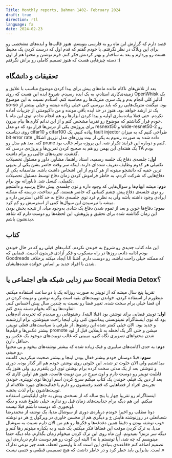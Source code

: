 ```yaml
---
Title: Monthly reports, Bahman 1402- February 2024
draft: true
direction: rtl
language: fa
date: 2024-02-23
---
```

قصد دارم که گزارش این ماه رو به فارسی بنویسم. هنوز قالب‌ها و ایده‌های مشخصی رو برای این وبلاگ در نظر نگرفتم. با خودم گفتم که قدم اول که درست کردن یک محیط هست رو وردارم و بعد به ساختار و بهتر کردنش فکر کنم. 
فرم نوشتن و محتوا هم از اون دسته چیزهایی هست که هنوز تصمیم کاملی رو براش نگرفتم :)
<!-- more -->

## تحقیقات و دانشگاه
بعد از تلاش‌های ناکام مانده ماه‌های پیش برای پیدا کردن موضوع مناسب با علایق و زمینه‌‌ی‌کاری استادم، به یک ایده رسیدم. شروع ایده این هست که روی OpenWhisk یک آنالیز کلی انجام بدم و یک سری متریک‌ها رو محاسبه کنم. استادم نسبت به این موضوع so-so بود. میگفت متریک‌هایی رو که باید بررسی کنی خیلی زیاده میشه و خیلی بیشتر از یک تز ارشد خواهد بود. هنوز در حد ایده باقی مونده و من داکیومنتی از جزییات آماده نکردم. حتی فعلا پیاده‌سازی اولیه و پیدا کردن ابزارها رو هم انجام ندادم. توی این ماه با خودم قرار گذاشتم که موضوع رو تقریبا مشخص کنم و از این ندانم کاری‌ها بیام بیرون. <br/>
برای پروژه‌ی یکی از درس‌ها قرار بود که دو مدل resnext50 و wide-resnet50-2 رو روی دیتاست cifar10 و cifar100 پیاده کنیم. یک fault injector طراحی کنیم که به میزان bit error rate داده شده به صورت رندوم به یکی از بیت‌ وزن‌های مدل تزریق اشکال کنه. بعد هم مدل رو prune کنیم و دوباره این فرایند تکرار شه. این پروژه برام جالب بود.<br/>
یک هفته‌ای این بهمن رو هم به صحیح کردن تمرین‌ها و پروژه‌ی درسی که TA بودم گذشت. تجربه‌های جالبی رو برام داشت. <br/>
**اول:** جلسه‌ی دفاع یک جلسه رسمیه، استاد راهنما، مشاور، داور و مسئول تحصیلات تکمیلی هر کدوم وظایف تعریف شده‌ای دارند. اینکه سر وقت حاضر بشن یکی از بدیهی ترین حقیه که دانشجو میتونه از هر کدوم از این اشخاص داشت باشه. متاسفانه یکی از دفاع‌هایی که شرکت کردم، به خاطر فراموش کردن زمان دفاع توسط مسئول تحصیلات تکمیلی، کنسل شد. ناباورانه بود برام.<br/>
**دوم:** میشه ابهام‌ها و سوال‌هایی که وجود داره و توی جلسه‌ی پیش دفاع پرسید و دانشجو رو توی جلسه‌ی دفاع پیش چشم کسانی که حاضر هستند، گیر ننداخت. درسته که ممکنه ایرادی وجود داشته باشه ولی به نظرم فرد توی جلسه‌ی دفاع به حد کافی استرس داره و میشه با نپرسیدن این سوال‌ها کمی از استرسش رو کم کرد.<br/>
**سوم:** دفاع‌ها خوبن و بعد از تموم شدن دفاع یک شادی به‌وجود میاد، از نتیجه بخش بودن این زمان گذاشته شده برای تحقیق و پژوهش. این لحظه‌ها رو دوست دارم که شاهد دیدنشون باشم.
## کتاب
این ماه کتاب جدیدی رو شروع به خوندن نکردم. کتاب‌های قبلی رو که در حال خوندن بودم ادامه دادم، روزها در راه مسکوب و فکر آزادی فریدون آدمیت. فضایی که Goodreads ایجاد میکنه برخلاف UI که ممکنه خیلی راحت نباشه، رو دوست دارم. آشنا شدن با افراد جدید بر اساس خوانده شده‌هایشان. 
## سم زدایی شبکه های اجتماعی یا Socail Media Detox؟
تقریبا پنج سال میشه که از توییتر به صورت روزانه یک یا دو ساعت استفاده میکنم. منظورم از استفاده کردن، خواندن توییت‌های بقیه است وگرنه نوشتن و توییت کردن در آن‌ فضا خیلی برام سخت شده.  تغییر فضا  رو نسبت به چندین سال پیش احساس کنم، تفاوت‌ها رو اگه بخوام دسته بندی کنم:<br/>
**اول:** توییتر فضایی برای نوشتن بود (قبلا البته). رشتو‌هایی رو میدیدم که تجربه‌ی آدم‌هایی بود که توی اینستاگرام نمیتونستی پیداشون کنی ولی اینجا راحت مینوشتن. برام ارزشمند و جدید بود. الان خیلی کمتر شده این رشتو‌ها. از طرفی با سیاست‌های فعلی توییتر، بیشتر عکس‌ها و فیلم‌ها promote میشن و حتی اگر یک لحظه به تایملاین قبل از لود شدن محتواهای تصویری نگاه کنی، میبینی که غالب توییت‌های موجود یک عکس رو حداقل دارن. <br>
**دوم:** به حدی اکانت‌های سایبری و فیک زیاده شده که بیشتر نوشته‌های بیخود و بی محتوا رو میبنی.<br/>
**سوم:** قبلا دوستان خودم بیشتر فعال بودن اینجا و بیشتر صحبت میکردیم، کامنت میذاشتیم ولی الان خلوت تر شده. این خلوتی روی نوشتن خودم هم اثر گذار بوده. دوری و ننوشتن بعد از یک مدتی سخت کرده برام نوشتن توی این پلتفرم رو.
ولی هنوز یک قابلیت توییتر رو دوست دارم و اون سرچ در بین توییت هاست. هنوز هم اولین کاری که بعد از دین یک فیلم، خوندن یک کتاب میکنم سرچ کردن اسم اون‌ها توی توییتره. خوندن تجربه‌ی افراد از فضاهایی که قصد رفتنشون رو دارم یا فعالیت‌های مورد علاقه‌ام از توییت‌هاشون برام لذت بخشه.<br/>
اینستاگرام رو تقریبا چهار یا پنج ساله که از نسخه‌ی وبش به جای اپلیکیشن استفاده میکنم. این هم دیگه برام جذابیت‌های زمان قبل رو نداره. خیلی شلوغ شده و دیگه اونجوری که دوست داشتم قبلا نیست. <br/>
دوتا مطلب رو اخیرا خوندم درباره‌ی دوری از سوشال مدیا، یک نوشته از محمدرضا شعبانعلی در روزنوشته هایش  [+](https://zaya.io/z21jx) و دیگری هم از محسن خاوری در ویرگول [+](https://zaya.io/onlwu) هر دو نوشته خوب نوشته بودن و دقیقا همین دغدغه‌ها و فکرها رو هم من الان دارم نسبت به سوشال مدیا. به ترک کردن موقت این فضاها فکر میکنم. یک شبه و به یکباره میتونم رها کنم و دیگه سر نزنم؟ نمیدونم. این ماه روی این ترک کردن میخوام زمان بگذارم. ماه دیگه حتما مینویسم که چه شد، آیا تونستم یا نه؟ البته این کوت رو هم دوست دارم درباره‌ی این تصمیم اضافه کنم «قاعده‌ی بنیادی این است که تا واپسین لحظه، همه چیز نوعی تدارک است. بنابراین باید خطر کرد و در خاطر داشت که هیچ تصمیمی قطعی و حتمی نیست.»

